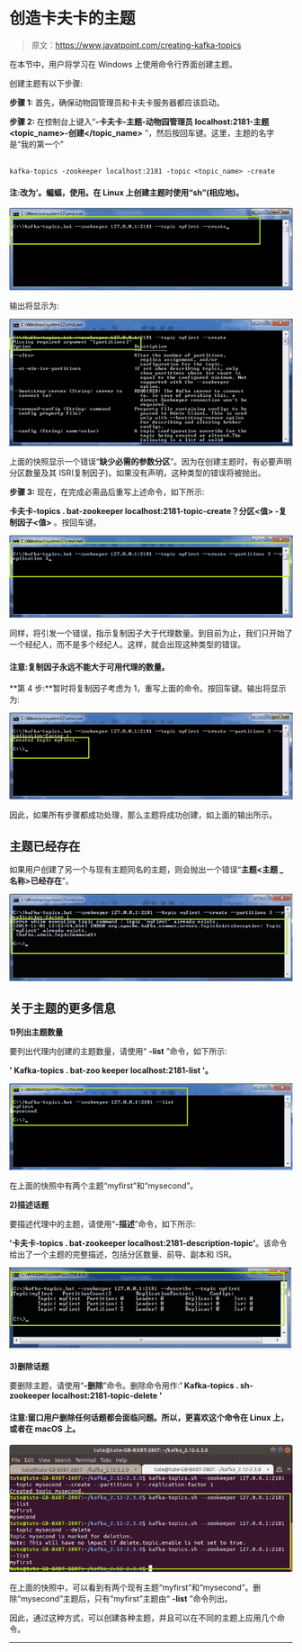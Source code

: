 # 创造卡夫卡的主题

> 原文：<https://www.javatpoint.com/creating-kafka-topics>

在本节中，用户将学习在 Windows 上使用命令行界面创建主题。

创建主题有以下步骤:

**步骤 1:** 首先，确保动物园管理员和卡夫卡服务器都应该启动。

**步骤 2:** 在控制台上键入“**-卡夫卡-主题-动物园管理员 localhost:2181-主题<topic_name>-创建</topic_name>** ”，然后按回车键。这里，主题的名字是“我的第一个”

```

kafka-topics -zookeeper localhost:2181 -topic <topic_name> -create

```

#### 注:改为’。蝙蝠，使用。在 Linux 上创建主题时使用“sh”(相应地)。

![Creating Kafka Topics](img/f55bb3125b5577a04a6674dad0f8d043.png)

输出将显示为:

![Creating Kafka Topics](img/9f1f9a762c15e45232501c9f8cfd7846.png)

上面的快照显示一个错误“**缺少必需的参数分区**”。因为在创建主题时，有必要声明分区数量及其 ISR(复制因子)。如果没有声明，这种类型的错误将被抛出。

**步骤 3:** 现在，在完成必需品后重写上述命令，如下所示:

**卡夫卡-topics . bat-zookeeper localhost:2181-topic<topic _ name>-create？分区<值> -复制因子<值>** 。按回车键。

![Creating Kafka Topics](img/e59e2663fb43630f82b8b6f57c9e8305.png)

同样，将引发一个错误，指示复制因子大于代理数量。到目前为止，我们只开始了一个经纪人，而不是多个经纪人。这样，就会出现这种类型的错误。

#### 注意:复制因子永远不能大于可用代理的数量。

**第 4 步:**暂时将复制因子考虑为 1，重写上面的命令。按回车键。输出将显示为:

![Creating Kafka Topics](img/8fbf20f7323d52901fc51b6f816b1f4d.png)

因此，如果所有步骤都成功处理，那么主题将成功创建，如上面的输出所示。

## 主题已经存在

如果用户创建了另一个与现有主题同名的主题，则会抛出一个错误“**主题<主题 _ 名称>已经存在**”。

![Creating Kafka Topics](img/93b7a7f3bbef8ecbce536e2b066bc018.png)

## 关于主题的更多信息

**1)列出主题数量**

要列出代理内创建的主题数量，请使用“ **-list** ”命令，如下所示:

**' Kafka-topics . bat-zoo keeper localhost:2181-list '。**

![Creating Kafka Topics](img/feb9acba72a4e02686035e9f31b24f9c.png)

在上面的快照中有两个主题“myfirst”和“mysecond”。

**2)描述话题**

要描述代理中的主题，请使用“**-描述**”命令，如下所示:

**'卡夫卡-topics . bat-zookeeper localhost:2181-description-topic<topic _ name>'**。该命令给出了一个主题的完整描述，包括分区数量、前导、副本和 ISR。

![Creating Kafka Topics](img/d655f522446e3c9ccc6dc3d6659c90cc.png)

**3)删除话题**

要删除主题，请使用“**-删除**”命令。删除命令用作:**' Kafka-topics . sh-zookeeper localhost:2181-topic<topic _ name>-delete '**

#### 注意:窗口用户删除任何话题都会面临问题。所以，更喜欢这个命令在 Linux 上，或者在 macOS 上。

![Creating Kafka Topics](img/5614d243df00b8c2ad4e843890a266c5.png)

在上面的快照中，可以看到有两个现有主题“myfirst”和“mysecond”。删除“mysecond”主题后，只有“myfirst”主题由“ **-list** ”命令列出。

因此，通过这种方式，可以创建各种主题，并且可以在不同的主题上应用几个命令。

* * *